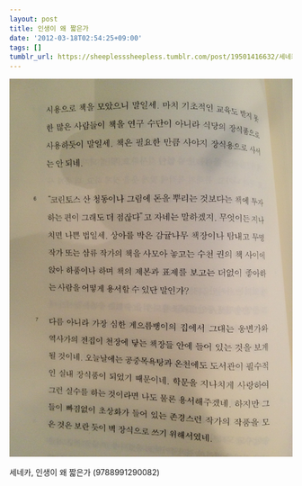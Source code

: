 ```yaml
---
layout: post
title: 인생이 왜 짧은가
date: '2012-03-18T02:54:25+09:00'
tags: []
tumblr_url: https://sheeplesssheepless.tumblr.com/post/19501416632/세네카-인생이-왜-짧은가-9788991290082
---
```

 ![](/tumblr_files/tumblr_m12j6pncKZ1rn1r7vo1_1280.png)  

세네카, 인생이 왜 짧은가 (9788991290082)

